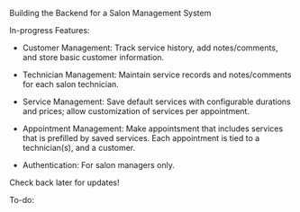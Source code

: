 Building the Backend for a Salon Management System

In-progress Features:

- Customer Management: Track service history, add notes/comments, and store basic customer information.

- Technician Management: Maintain service records and notes/comments for each salon technician.

- Service Management: Save default services with configurable durations and prices; allow customization of services per appointment.

- Appointment Management: Make appointsment that includes services that is prefilled by saved services. Each appointment is tied to a technician(s), and a customer.

- Authentication: For salon managers only. 

Check back later for updates!

To-do:

